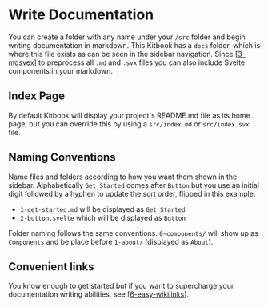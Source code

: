 # Write Documentation

You can create a folder with any name under your `/src` folder and begin writing documentation in markdown. This Kitbook has a `docs` folder, which is where this file exists as can be seen in the sidebar navigation. Since [[3-mdsvex]] to preprocess all `.md` and `.svx` files you can also include Svelte components in your markdown.

## Index Page

By default Kitbook will display your project's README.md file as its home page, but you can override this by using a `src/index.md` or `src/index.svx` file.

## Naming Conventions

Name files and folders according to how you want them shown in the sidebar. Alphabetically `Get Started` comes after `Button` but you use an initial digit followed by a hyphen to update the sort order, flipped in this example:
- `1-get-started.md` will be displayed as `Get Started`
- `2-button.svelte` which will be displayed as `Button`
  
Folder naming follows the same conventions. `0-components/` will show up as `Components` and be place before `1-about/` (displayed as `About`).

## Convenient links

You know enough to get started but if you want to supercharge your documentation writing abilities, see [[6-easy-wikilinks]].

[//begin]: # "Autogenerated link references for markdown compatibility"
[3-mdsvex]: 3-customizations/3-mdsvex.md "Kitbook Uses MDSvex"
[6-easy-wikilinks]: 6-easy-wikilinks.md "Easy Wikilinks"
[//end]: # "Autogenerated link references"